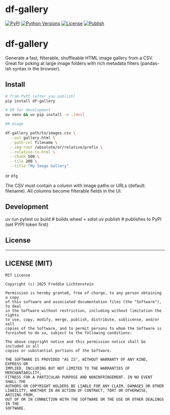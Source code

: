 # df-gallery

[![PyPI](https://img.shields.io/pypi/v/df-gallery.svg)](https://pypi.org/project/df-gallery/)
[![Python Versions](https://img.shields.io/pypi/pyversions/df-gallery.svg)](https://pypi.org/project/df-gallery/)
[![License](https://img.shields.io/pypi/l/df-gallery.svg)](LICENSE)
[![Publish](https://github.com/flicht/df-gallery/actions/workflows/publish.yml/badge.svg)](https://github.com/flicht/df-gallery/actions/workflows/publish.yml)

# df-gallery

Generate a fast, filterable, shuffleable HTML image gallery from a CSV. Great for poking at large image folders with rich metadata filters (pandas-ish syntax in the browser).

## Install
```bash
# from PyPI (after you publish)
pip install df-gallery

# OR for development
uv venv && uv pip install -e .[dev]

## Usage

df-gallery path/to/images.csv \
  --out gallery.html \
  --path-col filename \
  --img-root /absolute/or/relative/prefix \
  --relative-to-html \
  --chunk 500 \
  --tile 200 \
  --title "My Image Gallery"
```

or `dfg`

 The CSV must contain a column with image paths or URLs (default: filename). All columns become filterable fields in the UI.

 ## Development
uv run pytest
uv build            # builds wheel + sdist
uv publish          # publishes to PyPI (set PYPI token first)

## License

---

## LICENSE (MIT)
```text
MIT License

Copyright (c) 2025 Freddie Lichtenstein

Permission is hereby granted, free of charge, to any person obtaining a copy
of this software and associated documentation files (the "Software"), to deal
in the Software without restriction, including without limitation the rights
to use, copy, modify, merge, publish, distribute, sublicense, and/or sell
copies of the Software, and to permit persons to whom the Software is
furnished to do so, subject to the following conditions:

The above copyright notice and this permission notice shall be included in all
copies or substantial portions of the Software.

THE SOFTWARE IS PROVIDED "AS IS", WITHOUT WARRANTY OF ANY KIND, EXPRESS OR
IMPLIED, INCLUDING BUT NOT LIMITED TO THE WARRANTIES OF MERCHANTABILITY,
FITNESS FOR A PARTICULAR PURPOSE AND NONINFRINGEMENT. IN NO EVENT SHALL THE
AUTHORS OR COPYRIGHT HOLDERS BE LIABLE FOR ANY CLAIM, DAMAGES OR OTHER
LIABILITY, WHETHER IN AN ACTION OF CONTRACT, TORT OR OTHERWISE, ARISING FROM,
OUT OF OR IN CONNECTION WITH THE SOFTWARE OR THE USE OR OTHER DEALINGS IN THE
SOFTWARE.
```
